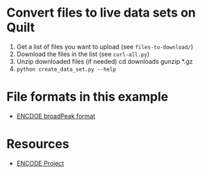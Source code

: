 # Convert files to live data sets on Quilt
1. Get a list of files you want to upload (see `files-to-download/`)
2. Download the files in the list (see `curl-all.py`)
3. Unzip downloaded files (if needed)
       cd downloads
       gunzip *.gz
4. `python create_data_set.py --help`


# File formats in this example
* [ENCDOE broadPeak format](https://genome.ucsc.edu/FAQ/FAQformat.html#format13)

# Resources
* [ENCODE Project](https://www.encodeproject.org/)
